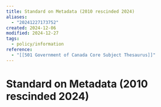 ```yaml
---
title: Standard on Metadata (2010 rescinded 2024)
aliases:
  - "20241227173752"
created: 2024-12-06
modified: 2024-12-27
tags:
  - policy/information
reference:
  - "[[501 Government of Canada Core Subject Thesaurus]]"
---
```

# Standard on Metadata (2010 rescinded 2024)
